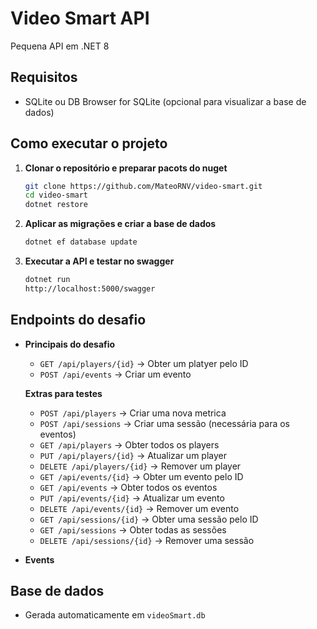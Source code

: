 # Video Smart API

Pequena API em .NET 8

## Requisitos
- SQLite ou DB Browser for SQLite (opcional para visualizar a base de dados)

## Como executar o projeto
1. **Clonar o repositório e preparar pacots do nuget**  
   ```sh
   git clone https://github.com/MateoRNV/video-smart.git
   cd video-smart
   dotnet restore
   ```
3. **Aplicar as migrações e criar a base de dados**  
   ```sh
   dotnet ef database update
   ```

4. **Executar a API e testar no swagger**  
   ```sh
   dotnet run
   http://localhost:5000/swagger
   ```

## Endpoints do desafio
- **Principais do desafio**
  - `GET /api/players/{id}` → Obter um platyer pelo ID  
  - `POST /api/events` → Criar um evento  

  **Extras para testes**
  - `POST /api/players` → Criar uma nova metrica  
  - `POST /api/sessions` → Criar uma sessão (necessária para os eventos)
  - `GET /api/players` → Obter todos os players  
  - `PUT /api/players/{id}` → Atualizar um player  
  - `DELETE /api/players/{id}` → Remover um player  
  - `GET /api/events/{id}` → Obter um evento pelo ID  
  - `GET /api/events` → Obter todos os eventos  
  - `PUT /api/events/{id}` → Atualizar um evento  
  - `DELETE /api/events/{id}` → Remover um evento  
  - `GET /api/sessions/{id}` → Obter uma sessão pelo ID  
  - `GET /api/sessions` → Obter todas as sessões  
  - `DELETE /api/sessions/{id}` → Remover uma sessão  

- **Events**


## Base de dados
- Gerada automaticamente em `videoSmart.db`

